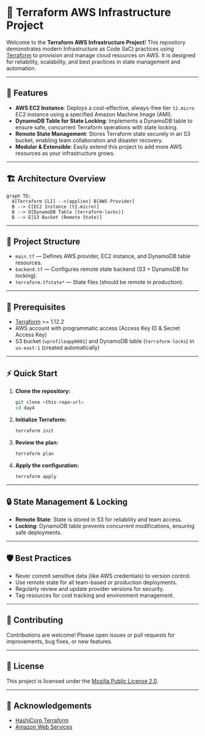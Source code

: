 # 🚀 Terraform AWS Infrastructure Project

Welcome to the **Terraform AWS Infrastructure Project**! This repository demonstrates modern Infrastructure as Code (IaC) practices using [Terraform](https://www.terraform.io/) to provision and manage cloud resources on AWS. It is designed for reliability, scalability, and best practices in state management and automation.

---

## 🌟 Features

- **AWS EC2 Instance**: Deploys a cost-effective, always-free tier `t2.micro` EC2 instance using a specified Amazon Machine Image (AMI).
- **DynamoDB Table for State Locking**: Implements a DynamoDB table to ensure safe, concurrent Terraform operations with state locking.
- **Remote State Management**: Stores Terraform state securely in an S3 bucket, enabling team collaboration and disaster recovery.
- **Modular & Extensible**: Easily extend this project to add more AWS resources as your infrastructure grows.

---

## 🏗️ Architecture Overview

```mermaid
graph TD;
  A[Terraform CLI] -->|applies| B[AWS Provider]
  B --> C[EC2 Instance (t2.micro)]
  B --> D[DynamoDB Table (terraform-locks)]
  B --> E[S3 Bucket (Remote State)]
```

---

## 📂 Project Structure

- `main.tf` — Defines AWS provider, EC2 instance, and DynamoDB table resources.
- `backend.tf` — Configures remote state backend (S3 + DynamoDB for locking).
- `terraform.tfstate*` — State files (should be remote in production).

---

## 🚦 Prerequisites

- [Terraform](https://www.terraform.io/downloads.html) >= 1.12.2
- AWS account with programmatic access (Access Key ID & Secret Access Key)
- S3 bucket (`vprofileapp0001`) and DynamoDB table (`terraform-locks`) in `us-east-1` (created automatically)

---

## ⚡ Quick Start

1. **Clone the repository:**
   ```sh
   git clone <this-repo-url>
   cd day4
   ```
2. **Initialize Terraform:**
   ```sh
   terraform init
   ```
3. **Review the plan:**
   ```sh
   terraform plan
   ```
4. **Apply the configuration:**
   ```sh
   terraform apply
   ```

---

## 🔒 State Management & Locking

- **Remote State**: State is stored in S3 for reliability and team access.
- **Locking**: DynamoDB table prevents concurrent modifications, ensuring safe deployments.

---

## 🛡️ Best Practices

- Never commit sensitive data (like AWS credentials) to version control.
- Use remote state for all team-based or production deployments.
- Regularly review and update provider versions for security.
- Tag resources for cost tracking and environment management.

---

## 🤝 Contributing

Contributions are welcome! Please open issues or pull requests for improvements, bug fixes, or new features.

---

## 📜 License

This project is licensed under the [Mozilla Public License 2.0](.terraform/providers/registry.terraform.io/hashicorp/aws/6.2.0/windows_amd64/LICENSE.txt).

---

## 🙏 Acknowledgements

- [HashiCorp Terraform](https://www.terraform.io/)
- [Amazon Web Services](https://aws.amazon.com/) 